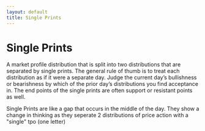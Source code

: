 ```yaml
---
layout: default
title: Single Prints
---
```


# Single Prints
A market profile distribution that is split into two distributions that are separated by single prints. The general rule of thumb is to treat each distribution as if it were a separate day. Judge the current day’s bullishness or bearishness by which of the prior day’s distributions you find acceptance in. The end points of the single prints are often support or resistant points as well.

Single Prints are like a gap that occurs in the middle of the day. They show a change in thinking as they seperate 2 distributions of price action with a "single" tpo (one letter)